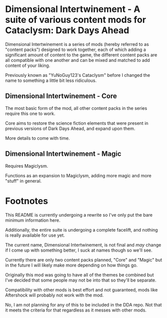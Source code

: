 # Dimensional Intertwinement - A suite of various content mods for Cataclysm: Dark Days Ahead

Dimensional Intertwinement is a series of mods (hereby referred to as "content packs") designed to work together, each of which adding a significant amount of content to the game, the different content packs are all compatible with one another and can be mixed and matched to add content of your liking.

Previously known as "YuNoGuy123's Cataclysm" before I changed the name to something a little bit less ridiculous.

## Dimensional Intertwinement - Core 
The most basic form of the mod, all other content packs in the series require this one to work.

Core aims to restore the science fiction elements that were present in previous versions of Dark Days Ahead, and expand upon them.

More details to come with time.

## Dimensional Intertwinement - Magic
Requires Magiclysm.

Functions as an expansion to Magiclysm, adding more magic and more "stuff" in general.

# Footnotes
This README is currently undergoing a rewrite so I've only put the bare minimum information here.

Additionally, the entire suite is undergoing a complete facelift, and nothing is really available for use yet.

The current name, Dimensional Intertwinement, is not final and *may* change if I come up with something better, I suck at names though so we'll see.

Currently there are only two content packs planned, "Core" and "Magic" but in the future I will likely make more depending on how things go.

Originally this mod was going to have all of the themes be combined but I've decided that some people may not be into that so they'll be separate.

Compatibility with other mods is best effort and not guaranteed, mods like Aftershock will probably not work with the mod.

No, I am not planning for any of this to be included in the DDA repo. Not that it meets the criteria for that regardless as it messes with other mods.
